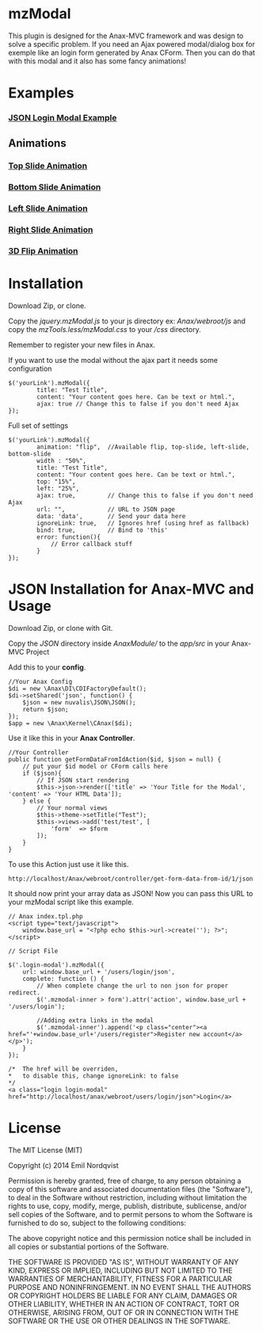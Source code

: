 mzModal
===========================================
This plugin is designed for the Anax-MVC framework and was design to solve a specific problem. If you need an Ajax powered modal/dialog box for exemple like an login form generated by Anax CForm. Then you can do that with this modal and it also has some fancy animations!

Examples
========

<h3><a class="login-modal"href="">JSON Login Modal Example</a></h3>

Animations
----------

<h3><a class="top-modal"href="">Top Slide Animation</a></h3>
<h3><a class="bottom-modal"href="">Bottom Slide Animation</a></h3>
<h3><a class="left-modal"href="">Left Slide Animation</a></h3>
<h3><a class="right-modal"href="">Right Slide Animation</a></h3>
<h3><a class="flip-modal"href="">3D Flip Animation</a></h3>

Installation
===========================================

Download Zip, or clone.

Copy the *jquery.mzModal.js* to your js directory ex: *Anax/webroot/js*
and copy the *mzTools.less/mzModal.css* to your */css* directory. 

Remember to register your new files in Anax.

If you want to use the modal without the ajax part it needs some configuration

    $('yourLink').mzModal({
            title: "Test Title",
            content: "Your content goes here. Can be text or html.",
            ajax: true // Change this to false if you don't need Ajax
    });
   
Full set of settings

    $('yourLink').mzModal({
            animation: "flip",  //Available flip, top-slide, left-slide, bottom-slide
            width : "50%",
            title: "Test Title",
            content: "Your content goes here. Can be text or html.",
            top: "15%",
            left: "25%",
            ajax: true,         // Change this to false if you don't need Ajax
            url: "",            // URL to JSON page
            data: 'data',       // Send your data here
            ignoreLink: true,   // Ignores href (using href as fallback)
            bind: true,         // Bind to 'this'
            error: function(){
                // Error callback stuff
            }
    });

JSON Installation for Anax-MVC and Usage
===========================================

Download Zip, or clone with Git.

Copy the *JSON* directory inside *AnaxModule/* to the *app/src* in your Anax-MVC Project

Add this to your **config**.
    
    //Your Anax Config
    $di = new \Anax\DI\CDIFactoryDefault();
    $di->setShared('json', function() {
        $json = new nuvalis\JSON\JSON();
        return $json;
    });
    $app = new \Anax\Kernel\CAnax($di);

Use it like this in your **Anax Controller**.

    //Your Controller
    public function getFormDataFromIdAction($id, $json = null) {
        // put your $id model or CForm calls here
        if ($json){
            // If JSON start rendering
            $this->json->render(['title' => 'Your Title for the Modal', 'content' => 'Your HTML Data']);
        } else {
            // Your normal views
            $this->theme->setTitle("Test");
            $this->views->add('test/test', [
                'form'  => $form
            ]);
        }
    }

To use this Action just use it like this.
    
    http://localhost/Anax/webroot/controller/get-form-data-from-id/1/json

It should now print your array data as JSON! Now you can pass this URL to your mzModal script like this example.

    // Anax index.tpl.php
    <script type="text/javascript">
        window.base_url = "<?php echo $this->url->create(''); ?>";
    </script>
    
    // Script File
    
    $('.login-modal').mzModal({
        url: window.base_url + '/users/login/json',
        complete: function () {
            // When complete change the url to non json for proper redirect.
            $('.mzmodal-inner > form').attr('action', window.base_url + '/users/login');
    
            //Adding extra links in the modal
            $('.mzmodal-inner').append('<p class="center"><a href="'+window.base_url+'/users/register">Register new account</a></p>');
        }
    });
    
    /*  The href will be overriden, 
    *   to disable this, change ignoreLink: to false 
    */
    <a class="login login-modal" href="http://localhost/anax/webroot/users/login/json">Login</a>


License
==========
The MIT License (MIT)

Copyright (c) 2014 Emil Nordqvist

Permission is hereby granted, free of charge, to any person obtaining a copy
of this software and associated documentation files (the "Software"), to deal
in the Software without restriction, including without limitation the rights
to use, copy, modify, merge, publish, distribute, sublicense, and/or sell
copies of the Software, and to permit persons to whom the Software is
furnished to do so, subject to the following conditions:

The above copyright notice and this permission notice shall be included in
all copies or substantial portions of the Software.

THE SOFTWARE IS PROVIDED "AS IS", WITHOUT WARRANTY OF ANY KIND, EXPRESS OR
IMPLIED, INCLUDING BUT NOT LIMITED TO THE WARRANTIES OF MERCHANTABILITY,
FITNESS FOR A PARTICULAR PURPOSE AND NONINFRINGEMENT. IN NO EVENT SHALL THE
AUTHORS OR COPYRIGHT HOLDERS BE LIABLE FOR ANY CLAIM, DAMAGES OR OTHER
LIABILITY, WHETHER IN AN ACTION OF CONTRACT, TORT OR OTHERWISE, ARISING FROM,
OUT OF OR IN CONNECTION WITH THE SOFTWARE OR THE USE OR OTHER DEALINGS IN
THE SOFTWARE.
